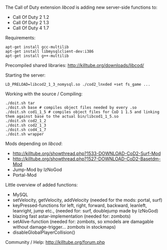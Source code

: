 The Call of Duty extension *libcod* is adding new server-side functions to:

 - Call Of Duty 2 1.2
 - Call Of Duty 2 1.3
 - Call Of Duty 4 1.7

Requirements:
```
apt-get install gcc-multilib
apt-get install libmysqlclient-dev:i386
apt-get install g++-multilib
```

Precompiled shared libraries: http://killtube.org/downloads/libcod/

Starting the server:

```LD_PRELOAD=libcod2_1_3_nomysql.so ./cod2_lnxded +set fs_game ...```
	
Working with the source / Compiling:
```
./doit.sh tar
./doit.sh base # compiles object files needed by every .so
./doit.sh cod1_1_5 # compiles object files for CoD 1 1.5 and linking them against base to the actual bin/libcod1_1_5.so
./doit.sh cod2_1_2
./doit.sh cod2_1_3
./doit.sh cod4_1_7
./doit.sh wrapper
```

Mods depending on *libcod*:
- http://killtube.org/showthread.php?1533-DOWNLOAD-CoD2-Surf-Mod
- http://killtube.org/showthread.php?1527-DOWNLOAD-CoD2-Basetdm-Mod
- Jump-Mod by IzNoGod
- Portal-Mod
	
Little overview of added functions:
- MySQL
- setVelocity, getVelocity, addVelocity (needed for the mods: portal, surf)
- keyPressed-functions for left, right, forward, backward, leanleft, leanright, jump etc., (needed for: surf, doublejump made by IzNoGod)
- blazing fast astar-implementation (needed for: zombots)
- setAlive-function (needed for: zombots, so xmodels are damagable without damage-trigger... zombots in stockmaps)
- disableGlobalPlayerCollision() 
	
Community / Help: http://killtube.org/forum.php
